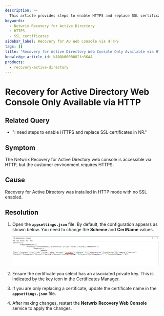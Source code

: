 ```yaml
---
description: >-
  This article provides steps to enable HTTPS and replace SSL certificates in the Netwrix Recovery for Active Directory web console.
keywords:
  - Netwrix Recovery for Active Directory
  - HTTPS
  - SSL certificates
sidebar_label: Recovery for AD Web Console via HTTPS
tags: []
title: "Recovery for Active Directory Web Console Only Available via HTTP"
knowledge_article_id: kA0Qk0000002fn3KAA
products:
  - recovery-active-directory
---
```


# Recovery for Active Directory Web Console Only Available via HTTP

## Related Query

- "I need steps to enable HTTPS and replace SSL certificates in NR."

## Symptom

The Netwrix Recovery for Active Directory web console is accessible via HTTP, but the customer environment requires HTTPS.

## Cause

Recovery for Active Directory was installed in HTTP mode with no SSL enabled.

## Resolution

1. Open the **`appsettings.json`** file. By default, the configuration appears as shown below. You need to change the **Scheme** and **CertName** values.

   ![Default appsettings.json configuration for Netwrix Recovery for Active Directory web console](./images/servlet_image_76800672d835.png)

2. Ensure the certificate you select has an associated private key. This is indicated by the key icon in the Certificates Manager.

3. If you are only replacing a certificate, update the certificate name in the **`appsettings.json`** file.

4. After making changes, restart the **Netwrix Recovery Web Console** service to apply the changes.